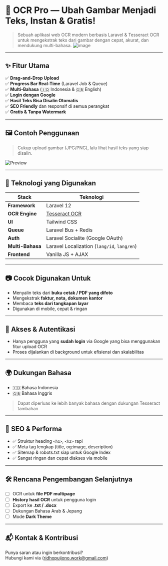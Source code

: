 # 🧠 OCR Pro — Ubah Gambar Menjadi Teks, Instan & Gratis!

> Sebuah aplikasi web OCR modern berbasis Laravel & Tesseract OCR untuk mengekstrak teks dari gambar dengan cepat, akurat, dan mendukung multi-bahasa.
![image](https://github.com/user-attachments/assets/3e58b01f-350c-4d87-89b2-a4e055f8b500)

---

## ✨ Fitur Utama

✅ **Drag-and-Drop Upload**  
✅ **Progress Bar Real-Time** (Laravel Job & Queue)  
✅ **Multi-Bahasa** (🇮🇩 Indonesia & 🇬🇧 English)  
✅ **Login dengan Google**  
✅ **Hasil Teks Bisa Disalin Otomatis**  
✅ **SEO Friendly** dan responsif di semua perangkat  
✅ **Gratis & Tanpa Watermark**

---

## 🖼️ Contoh Penggunaan

> Cukup upload gambar (JPG/PNG), lalu lihat hasil teks yang siap disalin.

![Preview](https://yourdomain.com/images/demo.gif)

---

## 🚀 Teknologi yang Digunakan

| Stack         | Teknologi                        |
|---------------|----------------------------------|
| **Framework** | Laravel 12                       |
| **OCR Engine**| [Tesseract OCR](https://github.com/tesseract-ocr/tesseract) |
| **UI**        | Tailwind CSS                     |
| **Queue**     | Laravel Bus + Redis              |
| **Auth**      | Laravel Socialite (Google OAuth) |
| **Multi-Bahasa** | Laravel Localization (`lang/id`, `lang/en`) |
| **Frontend**  | Vanilla JS + AJAX                |

<!-- --- -->

<!-- ## 🌐 Demo Online

🔗 Coba sekarang di: [ocr.nesiatools.com](https://ocr.nesiatools.com) -->

---

## 📷 Cocok Digunakan Untuk

- Menyalin teks dari **buku cetak / PDF yang difoto**
- Mengekstrak **faktur, nota, dokumen kantor**
- Membaca **teks dari tangkapan layar**
- Digunakan di mobile, cepat & ringan

---

## 🔐 Akses & Autentikasi

- Hanya pengguna yang **sudah login** via Google yang bisa menggunakan fitur upload OCR
- Proses dijalankan di background untuk efisiensi dan skalabilitas

---

## 🌍 Dukungan Bahasa

- 🇮🇩 Bahasa Indonesia
- 🇬🇧 Bahasa Inggris  
> Dapat diperluas ke lebih banyak bahasa dengan dukungan Tesseract tambahan

---

## 🔎 SEO & Performa

- ✅ Struktur heading `<h1>`, `<h2>` rapi
- ✅ Meta tag lengkap (title, og:image, description)
- ✅ Sitemap & robots.txt siap untuk Google Index
- ✅ Sangat ringan dan cepat diakses via mobile

---

## 🛠️ Rencana Pengembangan Selanjutnya

- [ ] OCR untuk **file PDF multipage**
- [ ] **History hasil OCR** untuk pengguna login
- [ ] Export ke **.txt / .docx**
- [ ] Dukungan Bahasa Arab & Jepang
- [ ] Mode **Dark Theme**

---

## 📬 Kontak & Kontribusi

Punya saran atau ingin berkontribusi?  
Hubungi kami via (ridhopujiono.work@gmail.com)

<!-- ---

**OCR Pro** adalah bagian dari [NesiaTools](https://nesiatools.com) — platform alat produktivitas digital buatan Indonesia 🇮🇩 -->
